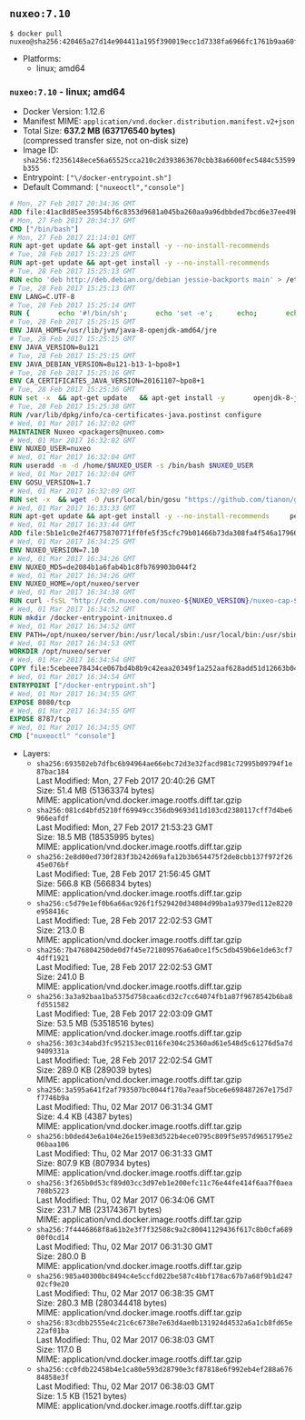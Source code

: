 ## `nuxeo:7.10`

```console
$ docker pull nuxeo@sha256:420465a27d14e904411a195f390019ecc1d7338fa6966fc1761b9aa60fe2f3e8
```

-	Platforms:
	-	linux; amd64

### `nuxeo:7.10` - linux; amd64

-	Docker Version: 1.12.6
-	Manifest MIME: `application/vnd.docker.distribution.manifest.v2+json`
-	Total Size: **637.2 MB (637176540 bytes)**  
	(compressed transfer size, not on-disk size)
-	Image ID: `sha256:f2356148ece56a65525cca210c2d393863670cbb38a6600fec5484c53599b355`
-	Entrypoint: `["\/docker-entrypoint.sh"]`
-	Default Command: `["nuxeoctl","console"]`

```dockerfile
# Mon, 27 Feb 2017 20:34:36 GMT
ADD file:41ac8d85ee35954bf6c8353d9681a045ba260aa9a96dbbded7bcd6e37ee49bea in / 
# Mon, 27 Feb 2017 20:34:37 GMT
CMD ["/bin/bash"]
# Mon, 27 Feb 2017 21:14:01 GMT
RUN apt-get update && apt-get install -y --no-install-recommends 		ca-certificates 		curl 		wget 	&& rm -rf /var/lib/apt/lists/*
# Tue, 28 Feb 2017 15:23:25 GMT
RUN apt-get update && apt-get install -y --no-install-recommends 		bzip2 		unzip 		xz-utils 	&& rm -rf /var/lib/apt/lists/*
# Tue, 28 Feb 2017 15:25:13 GMT
RUN echo 'deb http://deb.debian.org/debian jessie-backports main' > /etc/apt/sources.list.d/jessie-backports.list
# Tue, 28 Feb 2017 15:25:13 GMT
ENV LANG=C.UTF-8
# Tue, 28 Feb 2017 15:25:14 GMT
RUN { 		echo '#!/bin/sh'; 		echo 'set -e'; 		echo; 		echo 'dirname "$(dirname "$(readlink -f "$(which javac || which java)")")"'; 	} > /usr/local/bin/docker-java-home 	&& chmod +x /usr/local/bin/docker-java-home
# Tue, 28 Feb 2017 15:25:15 GMT
ENV JAVA_HOME=/usr/lib/jvm/java-8-openjdk-amd64/jre
# Tue, 28 Feb 2017 15:25:15 GMT
ENV JAVA_VERSION=8u121
# Tue, 28 Feb 2017 15:25:15 GMT
ENV JAVA_DEBIAN_VERSION=8u121-b13-1~bpo8+1
# Tue, 28 Feb 2017 15:25:16 GMT
ENV CA_CERTIFICATES_JAVA_VERSION=20161107~bpo8+1
# Tue, 28 Feb 2017 15:25:36 GMT
RUN set -x 	&& apt-get update 	&& apt-get install -y 		openjdk-8-jre-headless="$JAVA_DEBIAN_VERSION" 		ca-certificates-java="$CA_CERTIFICATES_JAVA_VERSION" 	&& rm -rf /var/lib/apt/lists/* 	&& [ "$JAVA_HOME" = "$(docker-java-home)" ]
# Tue, 28 Feb 2017 15:25:38 GMT
RUN /var/lib/dpkg/info/ca-certificates-java.postinst configure
# Wed, 01 Mar 2017 16:32:02 GMT
MAINTAINER Nuxeo <packagers@nuxeo.com>
# Wed, 01 Mar 2017 16:32:02 GMT
ENV NUXEO_USER=nuxeo
# Wed, 01 Mar 2017 16:32:04 GMT
RUN useradd -m -d /home/$NUXEO_USER -s /bin/bash $NUXEO_USER
# Wed, 01 Mar 2017 16:32:04 GMT
ENV GOSU_VERSION=1.7
# Wed, 01 Mar 2017 16:32:09 GMT
RUN set -x 	&& wget -O /usr/local/bin/gosu "https://github.com/tianon/gosu/releases/download/$GOSU_VERSION/gosu-$(dpkg --print-architecture)" 	&& wget -O /usr/local/bin/gosu.asc "https://github.com/tianon/gosu/releases/download/$GOSU_VERSION/gosu-$(dpkg --print-architecture).asc" 	&& export GNUPGHOME="$(mktemp -d)" 	&& gpg --keyserver ha.pool.sks-keyservers.net --recv-keys B42F6819007F00F88E364FD4036A9C25BF357DD4 	&& gpg --batch --verify /usr/local/bin/gosu.asc /usr/local/bin/gosu 	&& rm -r "$GNUPGHOME" /usr/local/bin/gosu.asc 	&& chmod +x /usr/local/bin/gosu 	&& gosu nobody true
# Wed, 01 Mar 2017 16:33:33 GMT
RUN apt-get update && apt-get install -y --no-install-recommends     perl     locales     pwgen     imagemagick     ffmpeg2theora     ufraw     poppler-utils     libreoffice     libwpd-tools     exiftool     ghostscript  && rm -rf /var/lib/apt/lists/*
# Wed, 01 Mar 2017 16:33:44 GMT
ADD file:5b1e1c0e2f46775870771ff0fe5f35cfc79b01466b73da308fa4f546a1796610 in /etc/ImageMagick/policy.xml 
# Wed, 01 Mar 2017 16:34:25 GMT
ENV NUXEO_VERSION=7.10
# Wed, 01 Mar 2017 16:34:26 GMT
ENV NUXEO_MD5=de2084b1a6fab4b1c8fb769903b044f2
# Wed, 01 Mar 2017 16:34:26 GMT
ENV NUXEO_HOME=/opt/nuxeo/server
# Wed, 01 Mar 2017 16:34:38 GMT
RUN curl -fsSL "http://cdn.nuxeo.com/nuxeo-${NUXEO_VERSION}/nuxeo-cap-${NUXEO_VERSION}-tomcat.zip" -o /tmp/nuxeo-distribution-tomcat.zip     && echo "$NUXEO_MD5 /tmp/nuxeo-distribution-tomcat.zip" | md5sum -c -     && mkdir -p /tmp/nuxeo-distribution $(dirname $NUXEO_HOME)     && unzip -q -d /tmp/nuxeo-distribution /tmp/nuxeo-distribution-tomcat.zip     && DISTDIR=$(/bin/ls /tmp/nuxeo-distribution | head -n 1)     && mv /tmp/nuxeo-distribution/$DISTDIR $NUXEO_HOME     && sed -i -e "s/^org.nuxeo.distribution.package.*/org.nuxeo.distribution.package=docker/" $NUXEO_HOME/templates/common/config/distribution.properties     && rm -rf /tmp/nuxeo-distribution*     && sed -i "s/LAUNCHER_DEBUG /LAUNCHER_DEBUG -Djvmcheck=nofail /" $NUXEO_HOME/bin/nuxeoctl     && chmod +x $NUXEO_HOME/bin/*ctl $NUXEO_HOME/bin/*.sh
# Wed, 01 Mar 2017 16:34:52 GMT
RUN mkdir /docker-entrypoint-initnuxeo.d
# Wed, 01 Mar 2017 16:34:52 GMT
ENV PATH=/opt/nuxeo/server/bin:/usr/local/sbin:/usr/local/bin:/usr/sbin:/usr/bin:/sbin:/bin
# Wed, 01 Mar 2017 16:34:53 GMT
WORKDIR /opt/nuxeo/server
# Wed, 01 Mar 2017 16:34:54 GMT
COPY file:5cebeee78434ce067bd4b8b9c42eaa20349f1a252aaf628add51d12663b04917 in / 
# Wed, 01 Mar 2017 16:34:54 GMT
ENTRYPOINT ["/docker-entrypoint.sh"]
# Wed, 01 Mar 2017 16:34:55 GMT
EXPOSE 8080/tcp
# Wed, 01 Mar 2017 16:34:55 GMT
EXPOSE 8787/tcp
# Wed, 01 Mar 2017 16:34:55 GMT
CMD ["nuxeoctl" "console"]
```

-	Layers:
	-	`sha256:693502eb7dfbc6b94964ae66ebc72d3e32facd981c72995b09794f1e87bac184`  
		Last Modified: Mon, 27 Feb 2017 20:40:26 GMT  
		Size: 51.4 MB (51363374 bytes)  
		MIME: application/vnd.docker.image.rootfs.diff.tar.gzip
	-	`sha256:081cd4bfd5210ff69949cc356db9693d11d103cd2380117cff7d4be6966eafdf`  
		Last Modified: Mon, 27 Feb 2017 21:53:23 GMT  
		Size: 18.5 MB (18535995 bytes)  
		MIME: application/vnd.docker.image.rootfs.diff.tar.gzip
	-	`sha256:2e8d00ed730f283f3b242d69afa12b3b654475f2de8cbb137f972f2645e076bf`  
		Last Modified: Tue, 28 Feb 2017 21:56:45 GMT  
		Size: 566.8 KB (566834 bytes)  
		MIME: application/vnd.docker.image.rootfs.diff.tar.gzip
	-	`sha256:c5d79e1ef0b6a66ac926f1f529420d34804d99ba1a9379ed112e8220e958416c`  
		Last Modified: Tue, 28 Feb 2017 22:02:53 GMT  
		Size: 213.0 B  
		MIME: application/vnd.docker.image.rootfs.diff.tar.gzip
	-	`sha256:7b476804250de0d7f45e721809576a6a0ce1f5c5db459b6e1de63cf74dff1921`  
		Last Modified: Tue, 28 Feb 2017 22:02:53 GMT  
		Size: 241.0 B  
		MIME: application/vnd.docker.image.rootfs.diff.tar.gzip
	-	`sha256:3a3a92baa1ba5375d758caa6cd32c7cc64074fb1a87f9678542b6ba8fd551582`  
		Last Modified: Tue, 28 Feb 2017 22:03:09 GMT  
		Size: 53.5 MB (53518516 bytes)  
		MIME: application/vnd.docker.image.rootfs.diff.tar.gzip
	-	`sha256:303c34abd3fc952153ec0116fe304c25360ad61e548d5c61276d5a7d9409331a`  
		Last Modified: Tue, 28 Feb 2017 22:02:54 GMT  
		Size: 289.0 KB (289039 bytes)  
		MIME: application/vnd.docker.image.rootfs.diff.tar.gzip
	-	`sha256:3a595a641f2af793507bc0044f170a7eaaf5bce6e698487267e175d7f7746b9a`  
		Last Modified: Thu, 02 Mar 2017 06:31:34 GMT  
		Size: 4.4 KB (4387 bytes)  
		MIME: application/vnd.docker.image.rootfs.diff.tar.gzip
	-	`sha256:b0ded43e6a104e26e159e83d522b4ece0795c809f5e957d9651795e206baa106`  
		Last Modified: Thu, 02 Mar 2017 06:31:33 GMT  
		Size: 807.9 KB (807934 bytes)  
		MIME: application/vnd.docker.image.rootfs.diff.tar.gzip
	-	`sha256:3f265b0d53cf89d03cc3d97eb1e200efc11c76e44fe414f6aa7f0aea708b5223`  
		Last Modified: Thu, 02 Mar 2017 06:34:06 GMT  
		Size: 231.7 MB (231743671 bytes)  
		MIME: application/vnd.docker.image.rootfs.diff.tar.gzip
	-	`sha256:7f4446868f8a61b2e3f7f32508c9a2c80041129436f617c8b0cfa68900f0cd14`  
		Last Modified: Thu, 02 Mar 2017 06:31:30 GMT  
		Size: 280.0 B  
		MIME: application/vnd.docker.image.rootfs.diff.tar.gzip
	-	`sha256:985a40300bc8494c4e5ccfd022be587c4bbf178ac67b7a68f9b1d24702cf9e20`  
		Last Modified: Thu, 02 Mar 2017 06:38:35 GMT  
		Size: 280.3 MB (280344418 bytes)  
		MIME: application/vnd.docker.image.rootfs.diff.tar.gzip
	-	`sha256:83cdbb2555e4c21c6c6738e7e63d4ae0b131924d4532a6a1cb8fd65e22af01ba`  
		Last Modified: Thu, 02 Mar 2017 06:38:03 GMT  
		Size: 117.0 B  
		MIME: application/vnd.docker.image.rootfs.diff.tar.gzip
	-	`sha256:cc0fdb22458b4e1ca80e593d28790e3cf87818e6f992eb4ef288a67684858e3f`  
		Last Modified: Thu, 02 Mar 2017 06:38:03 GMT  
		Size: 1.5 KB (1521 bytes)  
		MIME: application/vnd.docker.image.rootfs.diff.tar.gzip
